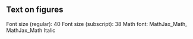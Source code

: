 ## Text on figures

Font size (regular): 40
Font size (subscript): 38
Math font: MathJax_Math, MathJax_Math Italic
